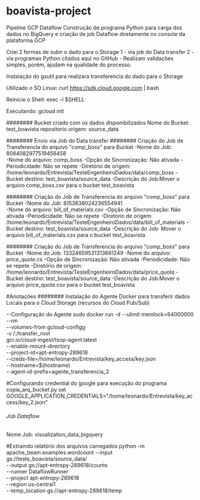 # boavista-project
 Pipeline GCP Dataflow
 Construção de programa Python para carga dos dados no BigQuery e criação de job Dataflow diretamente no console da plataforma GCP

Criei 2 formas de subir o dado para o Storage
1 - via job do Data transfer
2 - via programas Python citados aqui no GitHub - Realizam validações simples, porém, ajudam na qualidade do processo.

Instalação do gsutil para realizara transferencia do dado para o Storage

Utilizado o SO Linux:
curl https://sdk.cloud.google.com | bash

Reinicie o Shell:
exec -l $SHELL

Executando:
gcloud init

######## Bucket criado com os dados disponibilizados
Nome do Bucket: test_boavista
repositorio origem: source_data

######## Envio via Job do Data transfer
######## Criação do Job de Transferencia do arquivo "comp_boss" para Bucket
-Nome do Job: 8084082977519456458  
-Nome do arquivo: comp_boss
-Opção de Sincronização: Não ativada
-Periodicidade: Não se repete
-Diretório de origem: /home/leonardo/Entrevista/TesteEngenheiroDados/data/comp_boss
-Bucket destino: test_boavista/source_data
-Descrição do Job:Mover o arquivo comp_boss.csv para o bucket test_boavista

######## Criação do Job de Transferencia do arquivo "comp_boss" para Bucket
-Nome do Job: 8153838024236554941  
-Nome do arquivo: bill_of_materials.csv
-Opção de Sincronização: Não ativada
-Periodicidade: Não se repete
-Diretório de origem: /home/leonardo/Entrevista/TesteEngenheiroDados/data/bill_of_materials
-Bucket destino: test_boavista/source_data
-Descrição do Job: Mover o arquivo bill_of_materials.csv para o bucket test_boavista

######## Criação do Job de Transferencia do arquivo "comp_boss" para Bucket
-Nome do Job: 13324659531313661249 
-Nome do arquivo: price_quote.cs
-Opção de Sincronização: Não ativada
-Periodicidade: Não se repete
-Diretório de origem: /home/leonardo/Entrevista/TesteEngenheiroDados/data/price_quote
-Bucket destino: test_boavista/source_data
-Descrição do Job:Mover o arquivo price_quote.csv para o bucket test_boavista


#Anotações
######## Instalação do Agente Docker para transferir dados Locais para o Cloud Storage (recursos do Cloud Pub/Sub)

--Configuração do Agente
sudo docker run -d --ulimit memlock=64000000 --rm \
--volumes-from gcloud-configg \
-v /:/transfer_root \
gcr.io/cloud-ingest/tsop-agent:latest \
--enable-mount-directory \
--project-id=apt-entropy-289618 \
--creds-file=/home/leonardo/Entrevista/key_access/key.json \
--hostname=$(hostname) \
--agent-id-prefix=agente_transferencia_2


#Configurando credential do google para execução do programa copia_arq_bucket.py
set GOOGLE_APPLICATION_CREDENTIALS="/home/leonardo/Entrevista/key_access/key_2.json"

###### Job Dataflow
Nome Job: visualization_data_bigquery

#Extraindo relatório dos arquivos carregados
python -m apache_beam.examples.wordcount --input gs://teste_boavista/source_data/ \
                                         --output gs://apt-entropy-289618/counts \
                                         --runner DataflowRunner \
                                         --project apt-entropy-289618 \
                                         --region us-central1 \
                                         --temp_location gs://apt-entropy-289618/temp 
